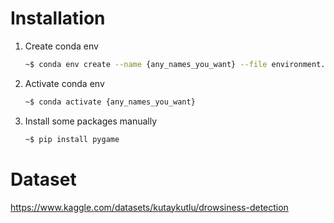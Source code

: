 # Installation

1. Create conda env

   ```bash
   ~$ conda env create --name {any_names_you_want} --file environment.yaml
   ```

2. Activate conda env

   ```bash
   ~$ conda activate {any_names_you_want}
   ```

3. Install some packages manually

   ```bash
   ~$ pip install pygame
   ```

# Dataset

https://www.kaggle.com/datasets/kutaykutlu/drowsiness-detection
